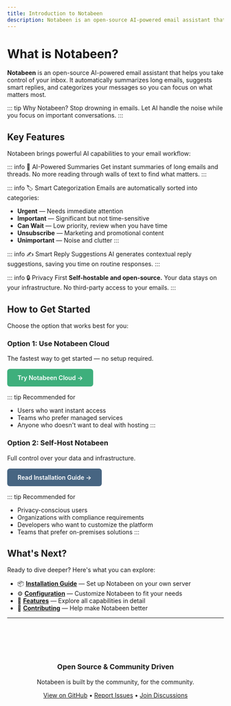 ```yaml
---
title: Introduction to Notabeen
description: Notabeen is an open-source AI-powered email assistant that helps reduce inbox overload by summarizing messages, suggesting smart replies, and automatically categorizing incoming mail.
---
```


<ZoomableImage src="https://github.com/NotaBeen/notabeen-ai-email-assistant/raw/main/public/notabeen-welcome.gif" alt="Notabeen welcome gif"/>

# What is Notabeen?

**Notabeen** is an open-source AI-powered email assistant that helps you take control of your inbox. It automatically summarizes long emails, suggests smart replies, and categorizes your messages so you can focus on what matters most.

::: tip Why Notabeen?
Stop drowning in emails. Let AI handle the noise while you focus on important conversations.
:::

## Key Features

Notabeen brings powerful AI capabilities to your email workflow:

::: info 🤖 AI-Powered Summaries
Get instant summaries of long emails and threads. No more reading through walls of text to find what matters.
:::

::: info 🏷️ Smart Categorization
Emails are automatically sorted into categories:
- **Urgent** — Needs immediate attention
- **Important** — Significant but not time-sensitive
- **Can Wait** — Low priority, review when you have time
- **Unsubscribe** — Marketing and promotional content
- **Unimportant** — Noise and clutter
:::

::: info ✍️ Smart Reply Suggestions
AI generates contextual reply suggestions, saving you time on routine responses.
:::

::: info 🔒 Privacy First
**Self-hostable and open-source.** Your data stays on your infrastructure. No third-party access to your emails.
:::

## How to Get Started

Choose the option that works best for you:

### Option 1: Use Notabeen Cloud

The fastest way to get started — no setup required.

<div style="margin: 1rem 0;">
  <a href="https://notabeen.com/pricing" target="_blank" style="display: inline-block; padding: 0.75rem 1.5rem; background-color: #3eaf7c; color: white; text-decoration: none; border-radius: 6px; font-weight: 600;">
    Try Notabeen Cloud →
  </a>
</div>

::: tip Recommended for
- Users who want instant access
- Teams who prefer managed services
- Anyone who doesn't want to deal with hosting
:::

### Option 2: Self-Host Notabeen

Full control over your data and infrastructure.

<div style="margin: 1rem 0;">
  <a href="/guide/getting-started/installation" style="display: inline-block; padding: 0.75rem 1.5rem; background-color: #476582; color: white; text-decoration: none; border-radius: 6px; font-weight: 600;">
    Read Installation Guide →
  </a>
</div>

::: tip Recommended for
- Privacy-conscious users
- Organizations with compliance requirements
- Developers who want to customize the platform
- Teams that prefer on-premises solutions
:::

## What's Next?

Ready to dive deeper? Here's what you can explore:

- 📦 [**Installation Guide**](/guide/getting-started/installation) — Set up Notabeen on your own server
- ⚙️ [**Configuration**](/guide/configuration) — Customize Notabeen to fit your needs
- 🚀 [**Features**](/guide/features) — Explore all capabilities in detail
- 🤝 [**Contributing**](/guide/contributing) — Help make Notabeen better

---

<div style="text-align: center; margin-top: 3rem; padding: 2rem; background-color: var(--vp-c-bg-soft); border-radius: 8px;">

### Open Source & Community Driven

Notabeen is built by the community, for the community.

[View on GitHub](https://github.com/NotaBeen/notabeen-ai-email-assistant) • [Report Issues](https://github.com/NotaBeen/notabeen-ai-email-assistant/issues) • [Join Discussions](https://github.com/NotaBeen/notabeen-ai-email-assistant/discussions)

</div>